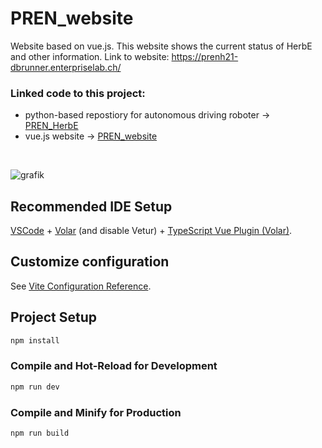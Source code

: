 # PREN_website
Website based on vue.js. This website shows the current status of HerbE and other information.
Link to website: https://prenh21-dbrunner.enterpriselab.ch/

### Linked code to this project:
- python-based repostiory for autonomous driving roboter -> [PREN_HerbE](https://github.com/dave1b/PREN_HerbE)
- vue.js website -> [PREN_website](https://github.com/dave1b/PREN_website)
<br>


![grafik](https://user-images.githubusercontent.com/57140925/172697033-6bc81c4a-3ad1-4b51-bdc6-c3e75bce1112.png)



## Recommended IDE Setup

[VSCode](https://code.visualstudio.com/) + [Volar](https://marketplace.visualstudio.com/items?itemName=johnsoncodehk.volar) (and disable Vetur) + [TypeScript Vue Plugin (Volar)](https://marketplace.visualstudio.com/items?itemName=johnsoncodehk.vscode-typescript-vue-plugin).

## Customize configuration

See [Vite Configuration Reference](https://vitejs.dev/config/).

## Project Setup

```sh
npm install
```

### Compile and Hot-Reload for Development

```sh
npm run dev
```

### Compile and Minify for Production

```sh
npm run build
```
